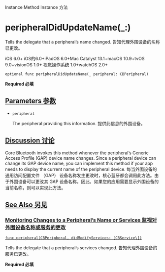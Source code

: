 Instance Method Instance 方法

# peripheralDidUpdateName(_:) 

Tells the delegate that a peripheral’s name changed.
告知代理外围设备的名称已更改。

iOS 6.0+ iOS的6.0+iPadOS 6.0+Mac Catalyst 13.1+macOS 10.9+tvOS 9.0+visionOS 1.0+ 视觉操作系统 1.0+watchOS 2.0+

```
optional func peripheralDidUpdateName(_ peripheral: CBPeripheral)
```

**Required 必填**



## [Parameters 参数](https://developer.apple.com/documentation/corebluetooth/cbperipheraldelegate/peripheraldidupdatename(_:)#parameters)

- `peripheral`

  The peripheral providing this information. 提供此信息的外围设备。

  

## [Discussion 讨论](https://developer.apple.com/documentation/corebluetooth/cbperipheraldelegate/peripheraldidupdatename(_:)#Discussion)

Core Bluetooth invokes this method whenever the peripheral’s Generic Access Profile (GAP) device name changes. Since a peripheral device can change its GAP device name, you can implement this method if your app needs to display the current name of the peripheral device.
每当外围设备的通用访问配置文件 （GAP） 设备名称发生更改时，核心蓝牙都会调用此方法。由于外围设备可以更改其 GAP 设备名称，因此，如果您的应用需要显示外围设备的当前名称，则可以实现此方法。



## [See Also 另见](https://developer.apple.com/documentation/corebluetooth/cbperipheraldelegate/peripheraldidupdatename(_:)#see-also)

### [Monitoring Changes to a Peripheral’s Name or Services 监视对外围设备名称或服务的更改](https://developer.apple.com/documentation/corebluetooth/cbperipheraldelegate/peripheraldidupdatename(_:)#Monitoring-Changes-to-a-Peripherals-Name-or-Services)

[`func peripheral(CBPeripheral, didModifyServices: [CBService\])`](https://developer.apple.com/documentation/corebluetooth/cbperipheraldelegate/peripheral(_:didmodifyservices:))

Tells the delegate that a peripheral’s services changed.
告知代理外围设备的服务已更改。

**Required 必填**
